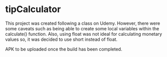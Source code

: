 # tipCalculator

This project was created following a class on Udemy.  However, there were some caveats such as being able to create some local variables within the calculate()
function.  Also, using float was not ideal for calculating monetary values so, it was decided to use short instead of float.  

APK to be uploaded once the build has been completed.
